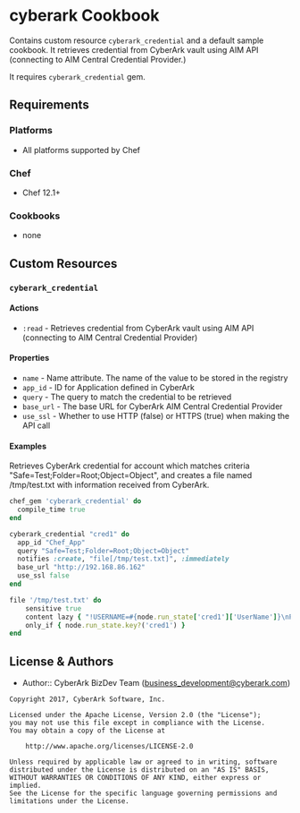 # cyberark Cookbook

Contains custom resource `cyberark_credential` and a default sample cookbook. It retrieves credential from CyberArk vault using AIM API (connecting to AIM Central Credential Provider.)

It requires `cyberark_credential` gem.

## Requirements

### Platforms

- All platforms supported by Chef

### Chef

- Chef 12.1+

### Cookbooks

- none

## Custom Resources

### `cyberark_credential`

#### Actions

- `:read` - Retrieves credential from CyberArk vault using AIM API (connecting to AIM Central Credential Provider)

#### Properties

- `name` - Name attribute. The name of the value to be stored in the registry
- `app_id` - ID for Application defined in CyberArk
- `query` - The query to match the credential to be retrieved
- `base_url` - The base URL for CyberArk AIM Central Credential Provider
- `use_ssl` - Whether to use HTTP (false) or HTTPS (true) when making the API call

#### Examples

Retrieves CyberArk credential for account which matches criteria "Safe=Test;Folder=Root;Object=Object", 
and creates a file named /tmp/test.txt with information received from CyberArk.

```ruby
chef_gem 'cyberark_credential' do
  compile_time true
end

cyberark_credential "cred1" do
  app_id "Chef_App"
  query "Safe=Test;Folder=Root;Object=Object"
  notifies :create, "file[/tmp/test.txt]", :immediately
  base_url "http://192.168.86.162"
  use_ssl false
end

file '/tmp/test.txt' do
	sensitive true
	content lazy { "!USERNAME=#{node.run_state['cred1']['UserName']}\nPASSWORD=#{node.run_state['cred1']['Content']}\nDatabase=#{node.run_state['cred1']['Database']}\n" }
	only_if { node.run_state.key?('cred1') }
end
```

## License & Authors

- Author::  CyberArk BizDev Team ([business_development@cyberark.com](mailto:business_development@cyberark.com))

```text
Copyright 2017, CyberArk Software, Inc.

Licensed under the Apache License, Version 2.0 (the "License");
you may not use this file except in compliance with the License.
You may obtain a copy of the License at

    http://www.apache.org/licenses/LICENSE-2.0

Unless required by applicable law or agreed to in writing, software
distributed under the License is distributed on an "AS IS" BASIS,
WITHOUT WARRANTIES OR CONDITIONS OF ANY KIND, either express or implied.
See the License for the specific language governing permissions and
limitations under the License.
```